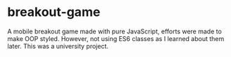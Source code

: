 # breakout-game
A mobile breakout game made with pure JavaScript, efforts were made to make OOP styled. However, not using ES6 classes as I learned about them later. This was a university project.
